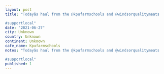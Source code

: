```yaml
---
layout: post
title: "Todayâs haul from the @kpufarmschools and @windsorqualitymeats 

#supportlocal"
date: "2021-06-27"
city: Unknown
country: Unknown
continent: Unknown
cafe_name: Kpufarmschools
notes: "Todayâs haul from the @kpufarmschools and @windsorqualitymeats 

#supportlocal"
published: 1
---
```

